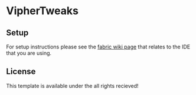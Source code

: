 # VipherTweaks

## Setup

For setup instructions please see the [fabric wiki page](https://fabricmc.net/wiki/tutorial:setup) that relates to the IDE that you are using.

## License

This template is available under the all rights recieved!
